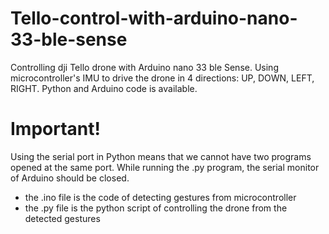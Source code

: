 # Tello-control-with-arduino-nano-33-ble-sense
Controlling dji Tello drone with Arduino nano 33 ble Sense.
Using microcontroller's IMU to drive the drone in 4 directions: UP, DOWN, LEFT, RIGHT.
Python and Arduino code is available.
# Important!
Using the serial port in Python means that we cannot have two programs opened at the same port.
While running the .py program, the serial monitor of Arduino should be closed.
- the .ino file is the code of detecting gestures from microcontroller
- the .py file is the python script of controlling the drone from the detected gestures
